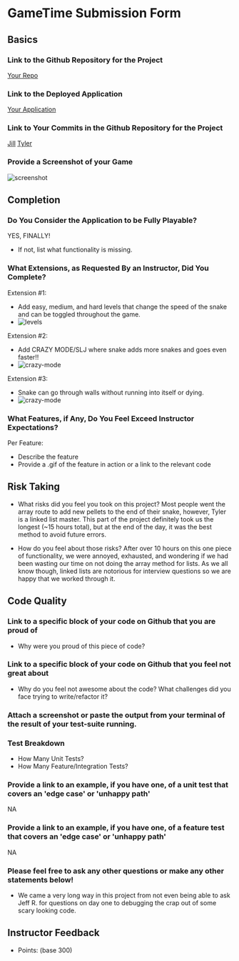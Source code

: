 # GameTime Submission Form

 ## Basics

 ### Link to the Github Repository for the Project
 [Your Repo](https://github.com/jillmd501/Rakes-on-a-Plane-JS)

 ### Link to the Deployed Application
 [Your Application](http://jillmd501.github.io/Rakes-on-a-Plane-JS/)

 ### Link to Your Commits in the Github Repository for the Project
 [Jill](https://github.com/jillmd501/Rakes-on-a-Plane-JS/commits/master?author=jillmd501)
 [Tyler](https://github.com/jillmd501/Rakes-on-a-Plane-JS/commits/master?author=tjkomor)

 ### Provide a Screenshot of your Game
 ![screenshot](http://i.imgur.com/akmgV0P.jpg)

 ## Completion

 ### Do You Consider the Application to be Fully Playable?
 YES, FINALLY!

  - If not, list what functionality is missing.

 ### What Extensions, as Requested By an Instructor, Did You Complete?

 Extension #1:
 - Add easy, medium, and hard levels that change the speed of the snake and can be toggled throughout the game.
 - ![levels](http://g.recordit.co/Hnz9omrCEV.gif)

 Extension #2:
 - Add CRAZY MODE/SLJ where snake adds more snakes and goes even faster!!
 - ![crazy-mode](http://g.recordit.co/YVuf2Tkqpq.gif)

 Extension #3:
 - Snake can go through walls without running into itself or dying.
 - ![crazy-mode](http://g.recordit.co/XCCj3xFRiB.gif)

 ### What Features, if Any, Do You Feel Exceed Instructor Expectations?

 Per Feature:
  - Describe the feature
  - Provide a .gif of the feature in action or a link to the relevant code

 ## Risk Taking
 - What risks did you feel you took on this project?
 Most people went the array route to add new pellets to the end of their snake, however, Tyler is a linked list master.  This part of the project definitely took us the longest (~15 hours total), but at the end of the day, it was the best method to avoid future errors.

 - How do you feel about those risks?
 After over 10 hours on this one piece of functionality, we were annoyed, exhausted, and wondering if we had been wasting our time on not doing the array method for lists.  As we all know though, linked lists are notorious for interview questions so we are happy that we worked through it.


 ## Code Quality

 ### Link to a specific block of your code on Github that you are proud of
 - Why were you proud of this piece of code?

 ### Link to a specific block of your code on Github that you feel not great about
 - Why do you feel not awesome about the code? What challenges did you face trying to write/refactor it?

 ### Attach a screenshot or paste the output from your terminal of the result of your test-suite running.

 ### Test Breakdown
 - How Many Unit Tests?
 - How Many Feature/Integration Tests?

 ### Provide a link to an example, if you have one, of a unit test that covers an 'edge case' or 'unhappy path'
 NA

 ### Provide a link to an example, if you have one, of a feature test that covers an 'edge case' or 'unhappy path'
 NA

 ### Please feel free to ask any other questions or make any other statements below!
 - We came a very long way in this project from not even being able to ask Jeff R. for questions on day one to debugging the crap out of some scary looking code.


 ## Instructor Feedback

 - Points: (base 300)
